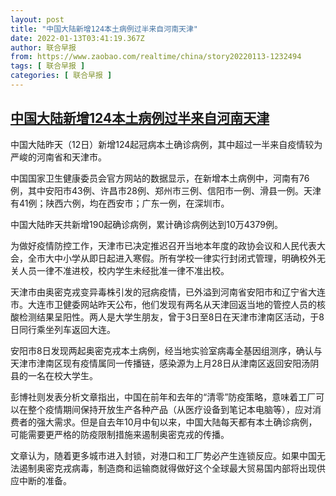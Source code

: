 ```yaml
---
layout: post
title: "中国大陆新增124本土病例过半来自河南天津"
date: 2022-01-13T03:41:19.367Z
author: 联合早报
from: https://www.zaobao.com/realtime/china/story20220113-1232494
tags: [ 联合早报 ]
categories: [ 联合早报 ]
---
```

<!--1642066560000-->
[中国大陆新增124本土病例过半来自河南天津](https://www.zaobao.com/realtime/china/story20220113-1232494)
------

<div>
<p>中国大陆昨天（12日）新增124起冠病本土确诊病例，其中超过一半来自疫情较为严峻的河南省和天津市。</p><p>中国国家卫生健康委员会官方网站的数据显示，在新增本土病例中，河南有76例，其中安阳市43例、许昌市28例、郑州市三例、信阳市一例、滑县一例。天津有41例；陕西六例，均在西安市；广东一例，在深圳市。</p><p>中国大陆昨天共新增190起确诊病例，累计确诊病例达到10万4379例。</p><section id="imu"><div id="dfp-ad-imu1">        </div></section><p>为做好疫情防控工作，天津市已决定推迟召开当地本年度的政协会议和人民代表大会，全市大中小学从即日起进入寒假。所有学校一律实行封闭式管理，明确校外无关人员一律不准进校，校内学生未经批准一律不准出校。</p><p>天津市由奥密克戎变异毒株引发的冠病疫情，已外溢到河南省安阳市和辽宁省大连市。大连市卫健委网站昨天公布，他们发现有两名从天津回返当地的管控人员的核酸检测结果呈阳性。两人是大学生朋友，曾于3日至8日在天津市津南区活动，于8日同行乘坐列车返回大连。</p><p>安阳市8日发现两起奥密克戎本土病例，经当地实验室病毒全基因组测序，确认与天津市津南区现有疫情属同一传播链，感染源为上月28日从津南区返回安阳汤阴县的一名在校大学生。</p><div id="innity-in-post"></div><div id="dfp-ad-midarticlespecial">        </div><p>彭博社则发表分析文章指出，中国在前年和去年的“清零”防疫策略，意味着工厂可以在整个疫情期间保持开放生产各种产品（从医疗设备到笔记本电脑等），应对消费者的强大需求。但是自去年10月中旬以来，中国大陆每天都有本土确诊病例，可能需要更严格的防疫限制措施来遏制奥密克戎的传播。</p><p>文章认为，随着更多城市进入封锁，对港口和工厂势必产生连锁反应。如果中国无法遏制奥密克戎病毒，制造商和运输商就得做好这个全球最大贸易国内部将出现供应中断的准备。</p>      <div class="cx_paywall_placeholder" id="sph_cdp_40"></div>
</div>
